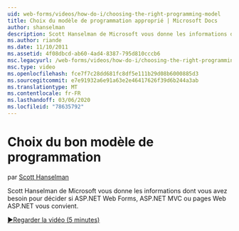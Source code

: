 ```yaml
---
uid: web-forms/videos/how-do-i/choosing-the-right-programming-model
title: Choix du modèle de programmation approprié | Microsoft Docs
author: shanselman
description: Scott Hanselman de Microsoft vous donne les informations dont vous avez besoin pour décider si ASP.NET Web Forms, ASP.NET MVC ou pages Web ASP.NET vous convient.
ms.author: riande
ms.date: 11/10/2011
ms.assetid: 4f08dbcd-ab60-4ad4-8387-795d810cccb6
msc.legacyurl: /web-forms/videos/how-do-i/choosing-the-right-programming-model
msc.type: video
ms.openlocfilehash: fce7f7c28dd681fc8df5e111b29d08b6000885d3
ms.sourcegitcommit: e7e91932a6e91a63e2e46417626f39d6b244a3ab
ms.translationtype: MT
ms.contentlocale: fr-FR
ms.lasthandoff: 03/06/2020
ms.locfileid: "78635792"
---
```

# <a name="choosing-the-right-programming-model"></a>Choix du bon modèle de programmation

par [Scott Hanselman](https://github.com/shanselman)

Scott Hanselman de Microsoft vous donne les informations dont vous avez besoin pour décider si ASP.NET Web Forms, ASP.NET MVC ou pages Web ASP.NET vous convient.

[&#9654;Regarder la vidéo (5 minutes)](https://channel9.msdn.com/Blogs/ASP-NET-Site-Videos/choosing-the-right-programming-model)
